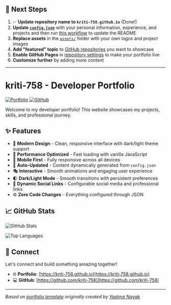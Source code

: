 ## 🚀 Next Steps

1. ✅ **Update repository name to `kriti-758.github.io`** (Done!)
2. **Update [`config.json`](https://github.com/kriti-758/kriti-758.github.io/blob/main/config.json)** with your personal information, experience, and projects and then run [this workflow](https://github.com/kriti-758/kriti-758.github.io/actions/workflows/update-readme.yml) to update the README
3. **Replace assets** in the [`assets/`](https://github.com/kriti-758/kriti-758.github.io/tree/main/assets/) folder with your own logos and project images
4. **Add "featured" topic** to [GitHub repositories](https://github.com/kriti-758?tab=repositories) you want to showcase
5. **Enable GitHub Pages** in [repository settings](https://github.com/kriti-758/kriti-758.github.io/settings/pages) to make your portfolio live
6. **Customize further** by adding more content

---

# kriti-758 - Developer Portfolio

<div align="left">
  
[![Portfolio](https://img.shields.io/badge/🌐_Visit_Portfolio-Live-brightgreen?style=for-the-badge)](https://kriti-758.github.io)
[![GitHub](https://img.shields.io/badge/GitHub-Profile-181717?style=for-the-badge&logo=github)](https://github.com/kriti-758)

</div>

Welcome to my developer portfolio! This website showcases my projects, skills, and professional journey.

## ✨ Features

- 🎨 **Modern Design** - Clean, responsive interface with dark/light theme support
- 🚀 **Performance Optimized** - Fast loading with vanilla JavaScript
- 📱 **Mobile First** - Fully responsive across all devices
- 🔄 **Auto-Updated** - Content dynamically generated from `config.json`
- 🎭 **Interactive** - Smooth animations and engaging user experience
- 🌓 **Dark/Light Mode** - Smooth transitions with persistent preferences
- 🔗 **Dynamic Social Links** - Configurable social media and professional links
- ⚙️ **Zero Code Changes** - Everything configured through JSON

## 📈 GitHub Stats

<div align="left">

![GitHub Stats](https://github-readme-stats.vercel.app/api?username=kriti-758&theme=dark&hide_border=true&include_all_commits=true&count_private=true)

![Top Languages](https://github-readme-stats.vercel.app/api/top-langs/?username=kriti-758&theme=dark&hide_border=true&include_all_commits=true&count_private=true&layout=compact)

</div>

## 🤝 Connect

Let's connect and build something amazing together!

- 🌐 **Portfolio**: [https://kriti-758.github.io](https://kriti-758.github.io)
- 💻 **GitHub**: [https://github.com/kriti-758](https://github.com/kriti-758)

---

*Based on [portfolio template](https://github.com/yashrajnayak/developer-portfolio) originally created by [Yashraj Nayak](https://github.com/yashrajnayak)*